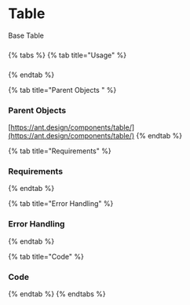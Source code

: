 # Table

Base Table



### 



{% tabs %}
{% tab title="Usage" %}
### 
{% endtab %}

{% tab title="Parent Objects " %}
### Parent Objects

[https://ant.design/components/table/](https://ant.design/components/table/)
{% endtab %}

{% tab title="Requirements" %}
### Requirements
{% endtab %}

{% tab title="Error Handling" %}
### Error Handling
{% endtab %}

{% tab title="Code" %}
### Code
{% endtab %}
{% endtabs %}



